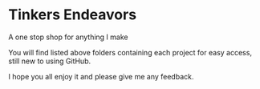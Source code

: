 # Tinkers Endeavors
 A one stop shop for anything I make

You will find listed above folders containing each project for easy access, still new to using GitHub.

I hope you all enjoy it and please give me any feedback.
